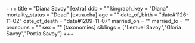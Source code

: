 +++
title = "Diana Savoy"
[extra]
ddb = ""
kingraph_key = "Diana"
mortality_status = "Dead"
[extra.cha]
age = ""
date_of_birth = "date#1126-11-02"
date_of_death = "date#1209-11-07"
married_on = ""
married_to = ""
pronouns = ""
sex = ""
[taxonomies]
siblings = ["Lemuel Savoy","Gloria Savoy","Portia Savoy"]
+++

